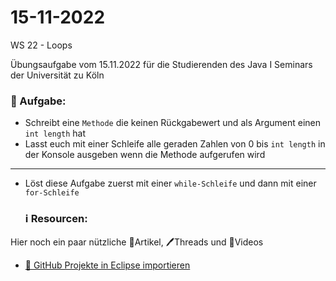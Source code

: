 # 15-11-2022
WS 22 - Loops

Übungsaufgabe vom 15.11.2022 für die Studierenden des Java I Seminars der Universität zu Köln

### 📝 Aufgabe:

- Schreibt eine ```Methode``` die keinen Rückgabewert und als Argument einen ```int length``` hat
- Lasst euch mit einer Schleife alle geraden Zahlen von 0 bis ```int length``` in der Konsole ausgeben wenn die Methode aufgerufen wird
--------------------------------------
- Löst diese Aufgabe zuerst mit einer ```while-Schleife``` und dann mit einer ```for-Schleife```
  
  ### ℹ️ Resourcen:
Hier noch ein paar nützliche 📃Artikel, 🖊️Threads und 🎥Videos

- [ 🎥 GitHub Projekte in Eclipse importieren](https://drive.google.com/file/d/1IpwHADmwViEGQ7Pf4BgybUYpz7WBoMe5/view?usp=sharing)


